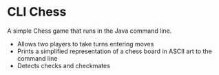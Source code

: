 # CLI Chess
A simple Chess game that runs in the Java command line.
- Allows two players to take turns entering moves
- Prints a simplified representation of a chess board in ASCII art to the command line
- Detects checks and checkmates